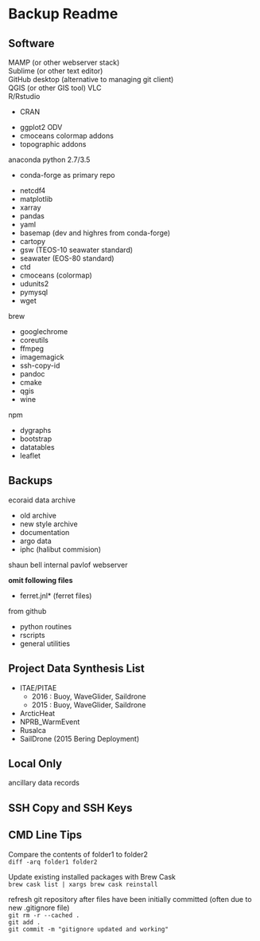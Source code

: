 Backup Readme
=============

Software
--------

MAMP (or other webserver stack)  
Sublime (or other text editor)   
GitHub desktop (alternative to managing git client)   
QGIS (or other GIS tool)
VLC   
R/Rstudio
+ CRAN
- ggplot2
ODV
- cmoceans colormap addons
- topographic addons

anaconda python   2.7/3.5
+ conda-forge as primary repo
- netcdf4
- matplotlib
- xarray
- pandas
- yaml
- basemap (dev and highres from conda-forge)
- cartopy
- gsw (TEOS-10 seawater standard)
- seawater (EOS-80 standard)
- ctd
- cmoceans (colormap)
- udunits2
- pymysql
- wget

brew
- googlechrome
- coreutils
- ffmpeg
- imagemagick
- ssh-copy-id
- pandoc
- cmake
- qgis
- wine

npm
- dygraphs
- bootstrap
- datatables
- leaflet


Backups
-------

ecoraid data archive
- old archive
- new style archive
- documentation
- argo data
- iphc (halibut commision)

shaun bell internal pavlof webserver

**omit following files**
- ferret.jnl* (ferret files)

from github
- python routines
- rscripts
- general utilities

Project Data Synthesis List
---------------------------

+ ITAE/PITAE
	- 2016 : Buoy, WaveGlider, Saildrone
	- 2015 : Buoy, WaveGlider, Saildrone
+ ArcticHeat
+ NPRB_WarmEvent
+ Rusalca
+ SailDrone (2015 Bering Deployment)

Local Only
----------

ancillary data records

SSH Copy and SSH Keys
---------------------

CMD Line Tips
-------------

Compare the contents of folder1 to folder2   
	`diff -arq folder1 folder2`   

Update existing installed packages with Brew Cask   
	`brew cask list | xargs brew cask reinstall`   

refresh git repository after files have been initially committed (often due to new .gitignore file)   
	`git rm -r --cached .`   
	`git add .`   
	`git commit -m "gitignore updated and working"`   
